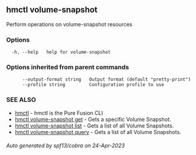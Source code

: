 ## hmctl volume-snapshot

Perform operations on volume-snapshot resources

### Options

```
  -h, --help   help for volume-snapshot
```

### Options inherited from parent commands

```
      --output-format string   Output format (default "pretty-print")
      --profile string         Configuration profile to use
```

### SEE ALSO

* [hmctl](hmctl.md)	 - hmctl is the Pure Fusion CLI
* [hmctl volume-snapshot get](hmctl_volume-snapshot_get.md)	 - Gets a specific Volume Snapshot.
* [hmctl volume-snapshot list](hmctl_volume-snapshot_list.md)	 - Gets a list of all Volume Snapshots.
* [hmctl volume-snapshot query](hmctl_volume-snapshot_query.md)	 - Gets a list of all Volume Snapshots.

###### Auto generated by spf13/cobra on 24-Apr-2023
